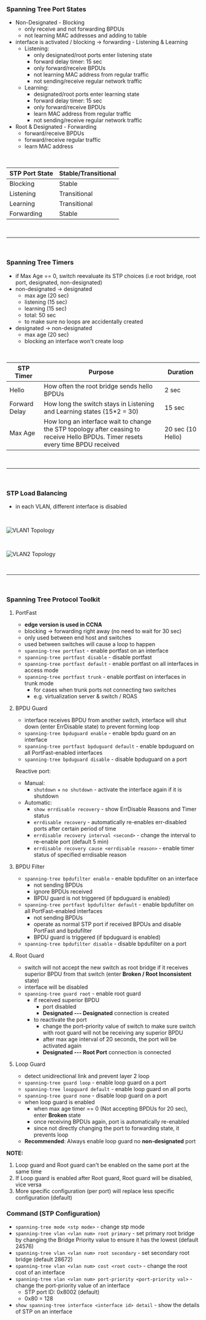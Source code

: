 ### Spanning Tree Port States
- Non-Designated - Blocking
    - only receive and not forwarding BPDUs
    - not learning MAC addresses and adding to table
- interface is activated / blocking -> forwarding - Listening & Learning
    - Listening:
        - only designated/root ports enter listening state
        - forward delay timer: 15 sec
        - only forward/receive BPDUs
        - not learning MAC address from regular traffic
        - not sending/receive regular network traffic
    - Learning:
        - designated/root ports enter learning state
        - forward delay timer: 15 sec
        - only forward/receive BPDUs
        - learn MAC address from regular traffic
        - not sending/receive regular network traffic
- Root & Designated - Forwarding
    - forward/receive BPDUs
    - forward/receive regular traffic
    - learn MAC address 

<br>

| STP Port State | Stable/Transitional |
| --- | --- |
| Blocking | Stable |
| Listening | Transitional |
| Learning | Transitional |
| Forwarding | Stable |

<br>
<hr>
<br>

### Spanning Tree Timers
- if Max Age == 0, switch reevaluate its STP choices (i.e root bridge, root port, designated, non-designated)
- non-designated -> designated
    - max age (20 sec)
    - listening (15 sec)
    - learning (15 sec)
    - total: 50 sec
    - to make sure no loops are accidentally created
- designated -> non-designated
    - max age (20 sec)
    - blocking an interface won't create loop

<br>

| STP Timer | Purpose | Duration |
| --- | --- | --- |
| Hello | How often the root bridge sends hello BPDUs | 2 sec |
| Forward Delay | How long the switch stays in Listening and Learning states (15*2 = 30) | 15 sec |
| Max Age | How long an interface wait to change the STP topology after ceasing to receive Hello BPDUs. Timer resets every time BPDU received | 20 sec (10 Hello) |

<br>
<hr>
<br>

### STP Load Balancing
- in each VLAN, different interface is disabled

<br>

![VLAN1 Topology](Image/image-19.png)

<br>

![VLAN2 Topology](Image/image-20.png)

<br>
<hr>
<br>

### Spanning Tree Protocol Toolkit
1. PortFast
    - **edge version is used in CCNA**
    - blocking -> forwarding right away (no need to wait for 30 sec)
    - only used between end host and switches
    - used between switches will cause a loop to happen
    - `spanning-tree portfast` - enable portfast on an interface
    - `spanning-tree portfast disable` - disable portfast
    - `spanning-tree portfast default` - enable portfast on all interfaces in access mode 
    - `spanning-tree portfast trunk` - enable portfast on interfaces in trunk mode
        - for cases when trunk ports not connecting two switches
        - e.g. virtualization server & switch / ROAS

2. BPDU Guard
    - interface receives BPDU from another switch, interface will shut down (enter ErrDisable state) to prevent forming loop
    - `spanning-tree bpduguard enable` - enable bpdu guard on an interface
    - `spanning-tree portfast bpduguard default` - enable bpduguard on all PortFast-enabled interfaces
    - `spanning-tree bpduguard disable` - disable bpduguard on a port

    Reactive port:
    - Manual:
        - `shutdown` + `no shutdown` - activate the interface again if it is shutdown
    - Automatic:
        - `show errdisable recovery` - show ErrDisable Reasons and Timer status
        - `errdisable recovery` - automatically re-enables err-disabled ports after certain period of time
        - `errdisable recovery interval <second>` - change the interval to re-enable port (default 5 min)
        - `errdisable recovery cause <errdisable reason>` - enable timer status of specified errdisable reason

3. BPDU Filter
    - `spanning-tree bpdufilter enable` - enable bpdufilter on an interface
        - not sending BPDUs
        - ignore BPDUs received
        - BPDU guard is not triggered (if bpduguard is enabled)
    - `spanning-tree portfast bpdufilter default` - enable bpdufilter on all PortFast-enabled interfaces
        - not sending BPDUs
        - operate as normal STP port if received BPDUs and disable PortFast and bpdufilter
        - BPDU guard is triggered (if bpduguard is enabled)
    - `spanning-tree bpdufilter disable` - disable bpdufilter on a port

4. Root Guard
    - switch will not accept the new switch as root bridge if it receives superior BPDU from that switch (enter **Broken / Root Inconsistent** state)
    - interface will be disabled
    - `spanning-tree guard root` - enable root guard
        - if received superior BPDU
            - port disabled
            - **Designated --- Designated** connection is created
        - to reactivate the port
            - change the port-priority value of switch to make sure switch with root guard will not be receiving any superior BPDU
            - after max age interval of 20 seconds, the port will be activated again
            - **Designated --- Root Port** connection is connected

5. Loop Guard
    - detect unidirectional link and prevent layer 2 loop
    - `spanning-tree guard loop` - enable loop guard on a port
    - `spanning-tree loopguard default` - enable loop guard on all ports
    - `spanning-tree guard none` - disable loop guard on a port
    - when loop guard is enabled
        - when max age timer == 0 (Not accepting BPDUs for 20 sec), enter **Broken** state
        - once receiving BPDUs again, port is automatically re-enabled
        - since not directly changing the port to forwarding state, it prevents loop
    - **Recommended**: Always enable loop guard no **non-designated** port

**NOTE:**
1. Loop guard and Root guard can't be enabled on the same port at the same time
2. If Loop guard is enabled after Root guard, Root guard will be disabled, vice versa
3. More specific configuration (per port) will replace less specific configuration (default)

### Command (STP Configuration)
- `spanning-tree mode <stp mode>` - change stp mode
- `spanning-tree vlan <vlan num> root primary` - set primary root bridge by changing the Bridge Priority value to ensure it has the lowest (default 24576)
- `spanning-tree vlan <vlan num> root secondary` - set secondary root bridge (default 28672)
- `spanning-tree vlan <vlan num> cost <root cost>` - change the root cost of an interface
- `spanning-tree vlan <vlan num> port-priority <port-priority val>` - change the port-priority value of an interface
    - STP port ID: 0x8002 (default)
    - 0x80 = 128
- `show spanning-tree interface <interface id> detail` - show the details of STP on an interface
